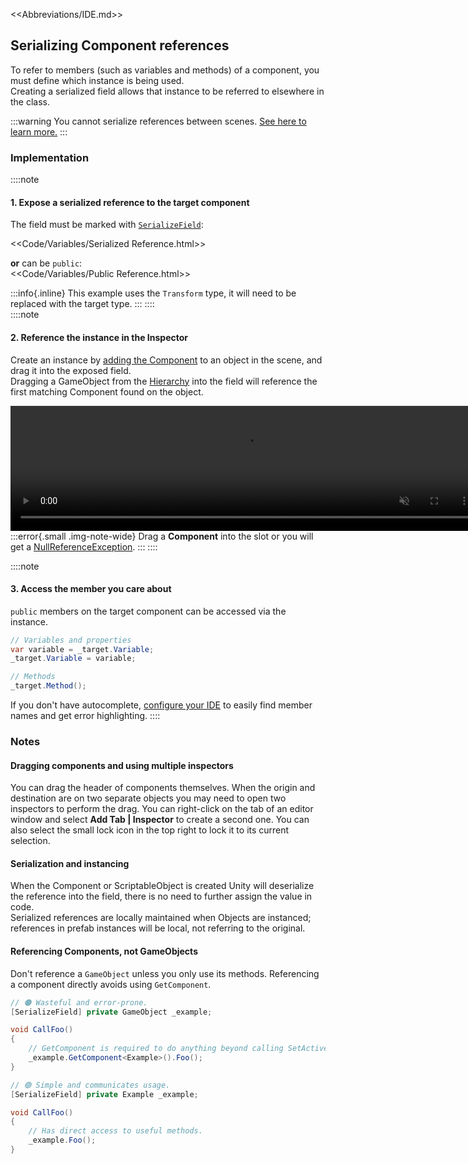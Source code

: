 <<Abbreviations/IDE.md>>
## Serializing Component references

To refer to members (such as variables and methods) of a component, you must define which instance is being used.  
Creating a serialized field allows that instance to be referred to elsewhere in the class.

:::warning
You cannot serialize references between scenes. [See here to learn more.](Cross-Scene%20References.md)
:::

### Implementation

::::note  
#### 1. Expose a serialized reference to the target component  
The field must be marked with [`SerializeField`](https://docs.unity3d.com/ScriptReference/SerializeField.html):

<<Code/Variables/Serialized Reference.html>>

**or** can be `public`:  
<<Code/Variables/Public Reference.html>>

:::info{.inline}
This example uses the `Transform` type, it will need to be replaced with the target type.
:::
::::  
::::note  
#### 2. Reference the instance in the Inspector  
Create an instance by [adding the Component](https://docs.unity3d.com/Manual/UsingComponents.html) to an object in the scene, and drag it into the exposed field.  
Dragging a GameObject from the [Hierarchy](https://docs.unity3d.com/Manual/Hierarchy.html) into the field will reference the first matching Component found on the object.

<video width="750" height="200" autoplay loop muted><source type="video/webm" src="https://unity.huh.how/Video/inspector-references.webm"></video>  
:::error{.small .img-note-wide}
Drag a **Component** into the slot or you will get a [NullReferenceException](../Common%20Errors/Runtime%20Exceptions/NullReferenceException.md).
:::
::::

::::note  
#### 3. Access the member you care about
`public` members on the target component can be accessed via the instance.
```csharp
// Variables and properties
var variable = _target.Variable;
_target.Variable = variable;

// Methods
_target.Method();
```
If you don't have autocomplete, [configure your IDE](../IDE%20Configuration.md) to easily find member names and get error highlighting.
::::
### Notes
#### Dragging components and using multiple inspectors
You can drag the header of components themselves. When the origin and destination are on two separate objects you may need to open two inspectors to perform the drag. You can right-click on the tab of an editor window and select **Add Tab | Inspector** to create a second one. You can also select the small lock icon in the top right to lock it to its current selection.

#### Serialization and instancing
When the Component or ScriptableObject is created Unity will deserialize the reference into the field, there is no need to further assign the value in code.  
Serialized references are locally maintained when Objects are instanced; references in prefab instances will be local, not referring to the original.  

#### Referencing Components, not GameObjects
Don't reference a `GameObject` unless you only use its methods. Referencing a component directly avoids using `GetComponent`.

```csharp
// 🟠 Wasteful and error-prone.
[SerializeField] private GameObject _example;

void CallFoo()
{
    // GetComponent is required to do anything beyond calling SetActive.
    _example.GetComponent<Example>().Foo();
}

// 🟢 Simple and communicates usage.
[SerializeField] private Example _example;

void CallFoo()
{
    // Has direct access to useful methods.
    _example.Foo();
}
```